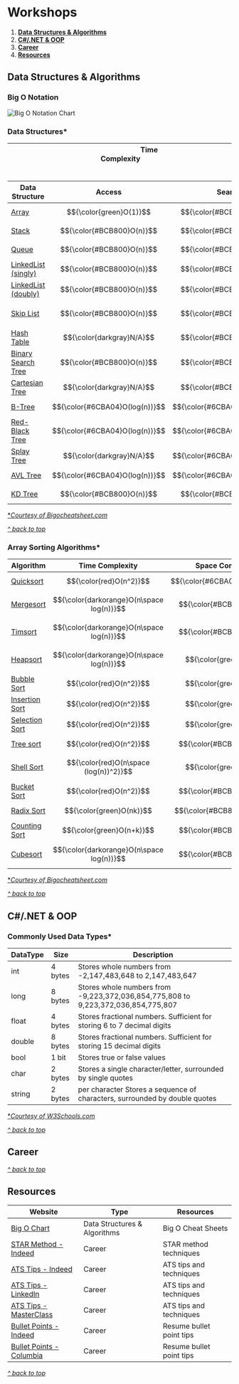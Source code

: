 <a id="top"></a>
# Workshops

1. [**Data Structures & Algorithms**](#dsa)
2. [**C#/.NET & OOP**](#c-sharp)
3. [**Career**](#career)
4. [**Resources**](#resources)

<a id="dsa"></a>
## Data Structures & Algorithms

### Big O Notation
![Big O Notation Chart](https://paper-attachments.dropbox.com/s_2D428973624E7FC84C7D69D11421DE762BEA6B6F3361231FCDCAE0425D14526F_1664885448372_Untitled.drawio+17.png)

### Data Structures*
| $~~~~~~~~~~~~~~~~~~~~~~~~~~~~~~~~~$  | $~~~~~~~~~~~~~~~~~~~~~~~~~~~~~$ Time Complexity $~~~~~~~~~~~~~~~~~~~~~~~~~~$| $~~~~~~~~~~~~~~~~~~~~~~~~~~~~~~~~$ |
| ---- | --- | --- |

| Data Structure | Access | Search | Insert | Delete | Space Complexity |
| ---- | --- | --- | --- | --- | --- |
| [Array](https://en.wikipedia.org/wiki/Array_(data_structure)) | $${\color{green}O(1)}$$ | $${\color{#BCB800}O(n)}$$ | $${\color{#BCB800}O(n)}$$ | $${\color{#BCB800}O(n)}$$ | $${\color{#BCB800}O(n)}$$ |
| [Stack](https://en.wikipedia.org/wiki/Stack_(abstract_data_type)) | $${\color{#BCB800}O(n)}$$ | $${\color{#BCB800}O(n)}$$ | $${\color{green}O(1)}$$ |$${\color{green}O(1)}$$  | $${\color{#BCB800}O(n)}$$ |
| [Queue](https://en.wikipedia.org/wiki/Queue_(abstract_data_type)) | $${\color{#BCB800}O(n)}$$ | $${\color{#BCB800}O(n)}$$ | $${\color{green}O(1)}$$ | $${\color{green}O(1)}$$ | $${\color{#BCB800}O(n)}$$ |
| [LinkedList (singly)](https://en.wikipedia.org/wiki/Linked_list#Singly_linked_lists) | $${\color{#BCB800}O(n)}$$ | $${\color{#BCB800}O(n)}$$ |$${\color{green}O(1)}$$  |$${\color{green}O(1)}$$  | $${\color{#BCB800}O(n)}$$ |
| [LinkedList (doubly)](https://en.wikipedia.org/wiki/Doubly_linked_list) | $${\color{#BCB800}O(n)}$$ | $${\color{#BCB800}O(n)}$$ | $${\color{green}O(1)}$$ | $${\color{green}O(1)}$$ | $${\color{#BCB800}O(n)}$$ |
| [Skip List](https://en.wikipedia.org/wiki/Skip_list) | $${\color{#BCB800}O(n)}$$ | $${\color{#BCB800}O(n)}$$ | $${\color{#BCB800}O(n)}$$ | $${\color{#BCB800}O(n)}$$ | $${\color{darkorange}O(n\space log(n))}$$ |
| [Hash Table](https://en.wikipedia.org/wiki/Hash_table) | $${\color{darkgray}N/A}$$ | $${\color{#BCB800}O(n)}$$ | $${\color{#BCB800}O(n)}$$ | $${\color{#BCB800}O(n)}$$ | $${\color{#BCB800}O(n)}$$ |
| [Binary Search Tree](https://en.wikipedia.org/wiki/Binary_search_tree) | $${\color{#BCB800}O(n)}$$ | $${\color{#BCB800}O(n)}$$ | $${\color{#BCB800}O(n)}$$ | $${\color{#BCB800}O(n)}$$ | $${\color{#BCB800}O(n)}$$ |
| [Cartesian Tree](https://en.wikipedia.org/wiki/Cartesian_tree) | $${\color{darkgray}N/A}$$ | $${\color{#BCB800}O(n)}$$ | $${\color{#BCB800}O(n)}$$ | $${\color{#BCB800}O(n)}$$ | $${\color{#BCB800}O(n)}$$ |
| [B-Tree](https://en.wikipedia.org/wiki/B-tree)  | $${\color{#6CBA04}O(log(n))}$$ | $${\color{#6CBA04}O(log(n))}$$ | $${\color{#6CBA04}O(log(n))}$$ | $${\color{#6CBA04}O(log(n))}$$ | $${\color{#BCB800}O(n)}$$ |
| [Red-Black Tree](https://en.wikipedia.org/wiki/Red%E2%80%93black_tree)  | $${\color{#6CBA04}O(log(n))}$$ | $${\color{#6CBA04}O(log(n))}$$ | $${\color{#6CBA04}O(log(n))}$$ | $${\color{#6CBA04}O(log(n))}$$ | $${\color{#BCB800}O(n)}$$ |
| [Splay Tree](https://en.wikipedia.org/wiki/Splay_tree)  | $${\color{darkgray}N/A}$$ | $${\color{#6CBA04}O(log(n))}$$ | $${\color{#6CBA04}O(log(n))}$$ | $${\color{#6CBA04}O(log(n))}$$ | $${\color{#BCB800}O(n)}$$ |
| [AVL Tree](https://en.wikipedia.org/wiki/AVL_tree)  | $${\color{#6CBA04}O(log(n))}$$ | $${\color{#6CBA04}O(log(n))}$$ | $${\color{#6CBA04}O(log(n))}$$ | $${\color{#6CBA04}O(log(n))}$$ | $${\color{#BCB800}O(n)}$$ |
| [KD Tree](https://en.wikipedia.org/wiki/K-d_tree)  | $${\color{#BCB800}O(n)}$$ | $${\color{#BCB800}O(n)}$$ | $${\color{#BCB800}O(n)}$$ | $${\color{#BCB800}O(n)}$$ | $${\color{#BCB800}O(n)}$$ |
[**Courtesy of Bigocheatsheet.com*](https://www.bigocheatsheet.com/)

[*^ back to top*](#top)


### Array Sorting Algorithms*
| Algorithm | Time Complexity | Space Complexity |
| ---- | --- | --- |
| [Quicksort](https://en.wikipedia.org/wiki/Quicksort) | $${\color{red}O(n^2)}$$ | $${\color{#6CBA04}O(log(n))}$$ |
| [Mergesort](https://en.wikipedia.org/wiki/Merge_sort) | $${\color{darkorange}O(n\space log(n))}$$ | $${\color{#BCB800}O(n)}$$ |
| [Timsort](https://en.wikipedia.org/wiki/Timsort) | $${\color{darkorange}O(n\space log(n))}$$ | $${\color{#BCB800}O(n)}$$ |
| [Heapsort](https://en.wikipedia.org/wiki/Heapsort) | $${\color{darkorange}O(n\space log(n))}$$ | $${\color{green}O(1)}$$ |
| [Bubble Sort](https://en.wikipedia.org/wiki/Bubble_sort) | $${\color{red}O(n^2)}$$ | $${\color{green}O(1)}$$ |
| [Insertion Sort](https://en.wikipedia.org/wiki/Insertion_sort) | $${\color{red}O(n^2)}$$ | $${\color{green}O(1)}$$ |
| [Selection Sort](https://en.wikipedia.org/wiki/Selection_sort) | $${\color{red}O(n^2)}$$ | $${\color{green}O(1)}$$ |
| [Tree sort](https://en.wikipedia.org/wiki/Tree_sort) | $${\color{red}O(n^2)}$$ | $${\color{#BCB800}O(n)}$$ |
| [Shell Sort](https://en.wikipedia.org/wiki/Shellsort) | $${\color{red}O(n\space (log(n))^2)}$$ | $${\color{green}O(1)}$$ |
| [Bucket Sort](https://en.wikipedia.org/wiki/Bucket_sort) | $${\color{red}O(n^2)}$$ | $${\color{#BCB800}O(n)}$$ |
| [Radix Sort](https://en.wikipedia.org/wiki/Radix_sort) | $${\color{green}O(nk)}$$ | $${\color{#BCB800}O(n+k)}$$ |
| [Counting Sort](https://en.wikipedia.org/wiki/Counting_sort) | $${\color{green}O(n+k)}$$ | $${\color{#BCB800}O(k)}$$ |
| [Cubesort](https://en.wikipedia.org/wiki/Cubesort) | $${\color{darkorange}O(n\space log(n))}$$ | $${\color{#BCB800}O(n)}$$ |
[**Courtesy of Bigocheatsheet.com*](https://www.bigocheatsheet.com/)

[*^ back to top*](#top)
<a id="c-sharp"></a>
## C#/.NET & OOP

### Commonly Used Data Types*
| DataType | Size | Description |
| ---- | --- | --- |
| int	| 4 bytes	| Stores whole numbers from -2,147,483,648 to 2,147,483,647
| long	| 8 bytes	| Stores whole numbers from -9,223,372,036,854,775,808 to 9,223,372,036,854,775,807
| float	| 4 bytes	| Stores fractional numbers. Sufficient for storing 6 to 7 decimal digits
| double | 8 bytes	| Stores fractional numbers. Sufficient for storing 15 decimal digits
| bool	| 1 bit	| Stores true or false values
| char	| 2 bytes	| Stores a single character/letter, surrounded by single quotes
| string	| 2 bytes | per character	Stores a sequence of characters, surrounded by double quotes
[**Courtesy of W3Schools.com*](https://www.w3schools.com/cs/cs_data_types.php)

[*^ back to top*](#top)

<a id="career"></a>
## Career

[*^ back to top*](#top)

<a id="resources"></a>
## Resources
| Website | Type | Resources |
| --- | --- | --- |
| [Big O Chart](https://www.bigocheatsheet.com/) | Data Structures & Algorithms | Big O Cheat Sheets |
| [STAR Method - Indeed](https://www.indeed.com/career-advice/interviewing/how-to-use-the-star-interview-response-technique) | Career | STAR method techniques |
| [ATS Tips - Indeed](https://www.indeed.com/career-advice/resumes-cover-letters/ats-resume-template) | Career | ATS tips and techniques |
| [ATS Tips - LinkedIn](https://premium.linkedin.com/content/premium/global/en_us/index/jobsearch/articles/the-easy-how-to-guide-for-formatting-resumes-for-applicant-tracking-systems) | Career | ATS tips and techniques |
| [ATS Tips - MasterClass](https://www.masterclass.com/articles/ats-resume) | Career | ATS tips and techniques |
| [Bullet Points - Indeed](https://www.masterclass.com/articles/ats-resume) | Career | Resume bullet point tips |
| [Bullet Points - Columbia](https://www.masterclass.com/articles/ats-resume) | Career | Resume bullet point tips |

[*^ back to top*](#top)
